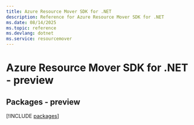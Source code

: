 ```yaml
---
title: Azure Resource Mover SDK for .NET
description: Reference for Azure Resource Mover SDK for .NET
ms.date: 08/14/2025
ms.topic: reference
ms.devlang: dotnet
ms.service: resourcemover
---
```

# Azure Resource Mover SDK for .NET - preview
## Packages - preview
[!INCLUDE [packages](resource-mover-index.md)]